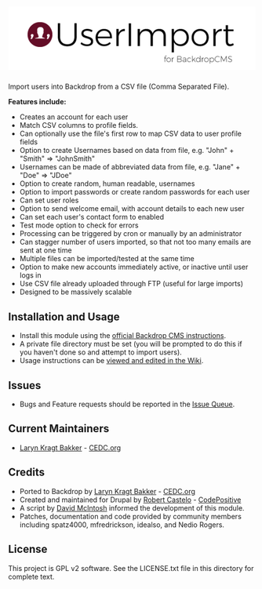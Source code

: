 # ![User Import](https://github.com/backdrop-contrib/user_import/blob/1.x-3.x/images/user-import.png "User Import for BackdropCMS")

Import users into Backdrop from a CSV file (Comma Separated File).

**Features include:**

* Creates an account for each user
* Match CSV columns to profile fields.
* Can optionally use the file's first row to map CSV data to user profile fields
* Option to create Usernames based on data from file, e.g. "John" + "Smith" => "JohnSmith"
* Usernames can be made of abbreviated data from file, e.g. "Jane" + "Doe" => "JDoe"
* Option to create random, human readable, usernames
* Option to import passwords or create random passwords for each user
* Can set user roles
* Option to send welcome email, with account details to each new user
* Can set each user's contact form to enabled
* Test mode option to check for errors
* Processing can be triggered by cron or manually by an administrator
* Can stagger number of users imported, so that not too many emails are sent at one time
* Multiple files can be imported/tested at the same time
* Option to make new accounts immediately active, or inactive until user logs in
* Use CSV file already uploaded through FTP (useful for large imports)
* Designed to be massively scalable


## Installation and Usage

- Install this module using the [official Backdrop CMS instructions](https://backdropcms.org/guide/modules).
- A private file directory must be set (you will be prompted to do this if you haven't done so and attempt to import users).
- Usage instructions can be [viewed and edited in the Wiki](https://github.com/backdrop-contrib/user_import/wiki).

## Issues

 - Bugs and Feature requests should be reported in the [Issue Queue](https://github.com/backdrop-contrib/user_import/issues).

## Current Maintainers

 - [Laryn Kragt Bakker](https://github.com/laryn) - [CEDC.org](https://cedc.org)

## Credits

 - Ported to Backdrop by [Laryn Kragt Bakker](https://github.com/laryn) - [CEDC.org](https://cedc.org)
 - Created and maintained for Drupal by [Robert Castelo](http://drupal.org/user/3555) - [CodePositive](http://www.codepositive.com)
 - A script by [David McIntosh](neofactor.com) informed the development of this module.
 - Patches, documentation and code provided by community members including spatz4000, mfredrickson, idealso, and Nedio Rogers. 

## License

This project is GPL v2 software. See the LICENSE.txt file in this directory for
complete text.